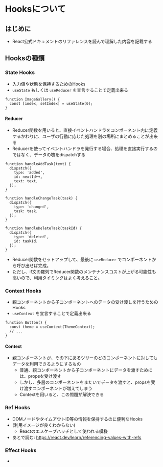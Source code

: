 # Hooksについて
## はじめに
- React公式ドキュメントのリファレンスを読んで理解した内容を記載する

## Hooksの種類
### State Hooks
- 入力値や状態を保持するためのHooks
- `useState` もしくは `useReducer` を宣言することで定義出来る


```tsx
function ImageGallery() {
  const [index, setIndex] = useState(0);
}
```

#### Reducer
- Reducer関数を用いると、直接イベントハンドラをコンポーネント内に定義するかわりに、ユーザの行動に応じた処理を別の場所にまとめることが出来る
- Reducerを使ってイベントハンドラを発行する場合、処理を直接実行するのではなく、データの塊をdispatchする

```tsx
function handleAddTask(text) {
  dispatch({
    type: 'added',
    id: nextId++,
    text: text,
  });
}

function handleChangeTask(task) {
  dispatch({
    type: 'changed',
    task: task,
  });
}

function handleDeleteTask(taskId) {
  dispatch({
    type: 'deleted',
    id: taskId,
  });
}
```

- Reducer関数をセットアップして、最後に `useReducer` でコンポーネントから呼び出せば完成。
- ただし、if文の羅列でReducer関数のメンテナンスコストが上がる可能性も高いので、利用タイミングはよく考えること。

### Context Hooks
- 親コンポーネントから子コンポーネントへのデータの受け渡しを行うためのHooks
- `useContext` を宣言することで定義出来る

```tsx
function Button() {
  const theme = useContext(ThemeContext);
  // ...
}
```

#### Context
- 親コンポーネントが、その下にあるツリーのどのコンポーネントに対してもデータを利用できるようにするもの
  - 普通、親コンポーネントから子コンポーネントにデータを渡すためには、propsを受け渡す
  - しかし、多層のコンポーネントをまたいでデータを渡すと、propsを受け渡すコンポーネントが増えてしまう
  - Contextを用いると、この問題が解決できる

### Ref Hooks
- DOMノードやタイムアウトID等の情報を保持するのに便利なHooks
- (利用イメージが良くわからない)
  - Reactのエスケープハッチとして使われる模様
- あとで読む: https://react.dev/learn/referencing-values-with-refs

### Effect Hooks
- 
